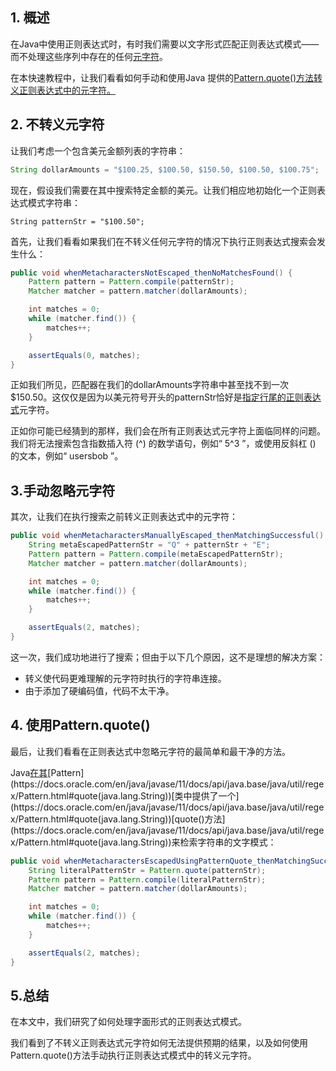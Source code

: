 ## 1. 概述

在Java中使用正则表达式时，有时我们需要以文字形式匹配正则表达式模式——而不处理这些序列中存在的任何[元字符](https://www.baeldung.com/regular-expressions-java#Characters)。

在本快速教程中，让我们看看如何手动和使用Java 提供的[Pattern.quote()方法转义正则表达式中的元字符。](https://docs.oracle.com/en/java/javase/11/docs/api/java.base/java/util/regex/Pattern.html#quote(java.lang.String))

## 2. 不转义元字符

让我们考虑一个包含美元金额列表的字符串：

```java
String dollarAmounts = "$100.25, $100.50, $150.50, $100.50, $100.75";
```

现在，假设我们需要在其中搜索特定金额的美元。让我们相应地初始化一个正则表达式模式字符串：

```
String patternStr = "$100.50";
```

首先，让我们看看如果我们在不转义任何元字符的情况下执行正则表达式搜索会发生什么：

```java
public void whenMetacharactersNotEscaped_thenNoMatchesFound() {
    Pattern pattern = Pattern.compile(patternStr);
    Matcher matcher = pattern.matcher(dollarAmounts);

    int matches = 0;
    while (matcher.find()) {
        matches++;
    }

    assertEquals(0, matches);
}
```

正如我们所见，匹配器在我们的dollarAmounts字符串中甚至找不到一次$150.50。这仅仅是因为以美元符号开头的patternStr恰好是[指定行尾的](https://docs.oracle.com/javase/tutorial/essential/regex/bounds.html#PageTitle)[正则表达式](https://docs.oracle.com/javase/tutorial/essential/regex/bounds.html#PageTitle)元字符。

正如你可能已经猜到的那样，我们会在所有正则表达式元字符上面临同样的问题。我们将无法搜索包含指数插入符 (^) 的数学语句，例如“ 5^3 ”，或使用反斜杠 () 的文本，例如“ usersbob ”。

## 3.手动忽略元字符

其次，让我们在执行搜索之前转义正则表达式中的元字符：

```java
public void whenMetacharactersManuallyEscaped_thenMatchingSuccessful() {
    String metaEscapedPatternStr = "Q" + patternStr + "E";
    Pattern pattern = Pattern.compile(metaEscapedPatternStr);
    Matcher matcher = pattern.matcher(dollarAmounts);

    int matches = 0;
    while (matcher.find()) {
        matches++;
    }

    assertEquals(2, matches);
}
```

这一次，我们成功地进行了搜索；但由于以下几个原因，这不是理想的解决方案：

-   转义使代码更难理解的元字符时执行的字符串连接。
-   由于添加了硬编码值，代码不太干净。

## 4. 使用Pattern.quote()

最后，让我们看看在正则表达式中忽略元字符的最简单和最干净的方法。

Java[在其](https://docs.oracle.com/en/java/javase/11/docs/api/java.base/java/util/regex/Pattern.html#quote(java.lang.String))[Pattern](https://docs.oracle.com/en/java/javase/11/docs/api/java.base/java/util/regex/Pattern.html#quote(java.lang.String))[类中提供了一个](https://docs.oracle.com/en/java/javase/11/docs/api/java.base/java/util/regex/Pattern.html#quote(java.lang.String))[quote()方法](https://docs.oracle.com/en/java/javase/11/docs/api/java.base/java/util/regex/Pattern.html#quote(java.lang.String))来检索字符串的文字模式：

```java
public void whenMetacharactersEscapedUsingPatternQuote_thenMatchingSuccessful() {
    String literalPatternStr = Pattern.quote(patternStr);
    Pattern pattern = Pattern.compile(literalPatternStr);
    Matcher matcher = pattern.matcher(dollarAmounts);

    int matches = 0;
    while (matcher.find()) {
        matches++;
    }

    assertEquals(2, matches);
}
```

## 5.总结

在本文中，我们研究了如何处理字面形式的正则表达式模式。

我们看到了不转义正则表达式元字符如何无法提供预期的结果，以及如何使用Pattern.quote()方法手动执行正则表达式模式中的转义元字符。